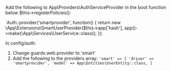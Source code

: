 Add the following to App\Providers\AuthServiceProvider in the boot function below $this->registerPolicies():

`Auth::provider('smartprovider', function() {
    return new \App\Extensions\SmartUserProvider($this->app['hash'],
     app()->make(\App\Services\UserService::class));
});

In config/auth:
1) Change guards.web.provider to 'smart'
2) Add the following to the providers array:
`'smart' => [
    'driver' => 'smartprovider',
    'model' => App\Entities\UserEntity::class,
]`